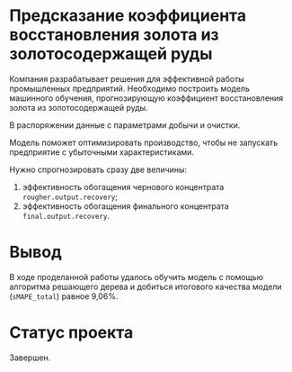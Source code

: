 # Предсказание коэффициента восстановления золота из золотосодержащей руды

Компания разрабатывает решения для эффективной работы промышленных предприятий. Необходимо построить модель машинного обучения, прогнозирующую коэффициент восстановления золота из золотосодержащей руды. 

В распоряжении данные с параметрами добычи и очистки. 

Модель поможет оптимизировать производство, чтобы не запускать предприятие с убыточными характеристиками.

Нужно спрогнозировать сразу две величины:
1. эффективность обогащения чернового концентрата `rougher.output.recovery`;
2. эффективность обогащения финального концентрата `final.output.recovery`.

# Вывод
В ходе проделанной работы удалось обучить модель с помощью алгоритма решающего дерева и добиться итогового качества модели (`sMAPE_total`) равное 9,06%.

# Статус проекта
Завершен.

